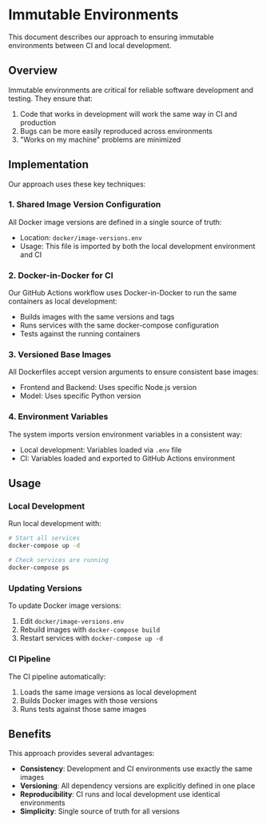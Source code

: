 # Immutable Environments

This document describes our approach to ensuring immutable environments between CI and local development.

## Overview

Immutable environments are critical for reliable software development and testing. They ensure that:

1. Code that works in development will work the same way in CI and production
2. Bugs can be more easily reproduced across environments
3. "Works on my machine" problems are minimized

## Implementation

Our approach uses these key techniques:

### 1. Shared Image Version Configuration

All Docker image versions are defined in a single source of truth:
- Location: `docker/image-versions.env`
- Usage: This file is imported by both the local development environment and CI

### 2. Docker-in-Docker for CI

Our GitHub Actions workflow uses Docker-in-Docker to run the same containers as local development:
- Builds images with the same versions and tags
- Runs services with the same docker-compose configuration
- Tests against the running containers

### 3. Versioned Base Images

All Dockerfiles accept version arguments to ensure consistent base images:
- Frontend and Backend: Uses specific Node.js version
- Model: Uses specific Python version

### 4. Environment Variables

The system imports version environment variables in a consistent way:
- Local development: Variables loaded via `.env` file
- CI: Variables loaded and exported to GitHub Actions environment

## Usage

### Local Development

Run local development with:

```bash
# Start all services
docker-compose up -d

# Check services are running
docker-compose ps
```

### Updating Versions

To update Docker image versions:

1. Edit `docker/image-versions.env`
2. Rebuild images with `docker-compose build`
3. Restart services with `docker-compose up -d`

### CI Pipeline

The CI pipeline automatically:

1. Loads the same image versions as local development
2. Builds Docker images with those versions
3. Runs tests against those same images

## Benefits

This approach provides several advantages:

- **Consistency**: Development and CI environments use exactly the same images
- **Versioning**: All dependency versions are explicitly defined in one place
- **Reproducibility**: CI runs and local development use identical environments
- **Simplicity**: Single source of truth for all versions 